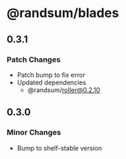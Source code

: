 # @randsum/blades

## 0.3.1

### Patch Changes

- Patch bump to fix error
- Updated dependencies
  - @randsum/roller@0.2.10

## 0.3.0

### Minor Changes

- Bump to shelf-stable version
